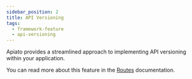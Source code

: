 ```yaml
---
sidebar_position: 2
title: API Versioning
tags:
  - framework-feature
  - api-versioning
---
```


Apiato provides a streamlined approach to implementing API versioning within your application.

You can read more about this feature in the [Routes](../components/main-components/routes#api-versioning) documentation.
